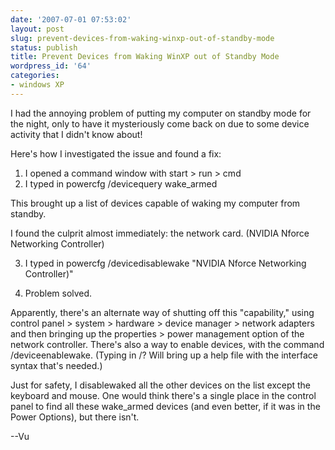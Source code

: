 ```yaml
---
date: '2007-07-01 07:53:02'
layout: post
slug: prevent-devices-from-waking-winxp-out-of-standby-mode
status: publish
title: Prevent Devices from Waking WinXP out of Standby Mode
wordpress_id: '64'
categories:
- windows XP
---
```


I had the annoying problem of putting my computer on standby mode for the night, only to have it mysteriously come back on due to some device activity that I didn't know about!

Here's how I investigated the issue and found a fix:

1. I opened a command window with start > run > cmd
2. I typed in powercfg /devicequery wake_armed

This brought up a list of devices capable of waking my computer from standby.

I found the culprit almost immediately: the network card. (NVIDIA Nforce Networking Controller)

3. I typed in powercfg /devicedisablewake "NVIDIA Nforce Networking Controller)"

4. Problem solved.

Apparently, there's an alternate way of shutting off this "capability," using control panel > system > hardware > device manager > network adapters and then bringing up the properties > power management option of the network controller. There's also a way to enable devices, with the command /deviceenablewake. (Typing in /? Will bring up a help file with the interface syntax that's needed.)

Just for safety, I disablewaked all the other devices on the list except the keyboard and mouse. One would think there's a single place in the control panel to find all these wake_armed devices (and even better, if it was in the Power Options), but there isn't.


--Vu
